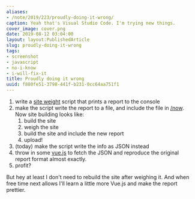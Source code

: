 ```yaml
---
aliases:
- /note/2019/223/proudly-doing-it-wrong/
caption: Yeah that's Visual Studio Code. I'm trying new things.
cover_image: cover.png
date: 2019-08-12 03:04:00
layout: layout:PublishedArticle
slug: proudly-doing-it-wrong
tags:
- screenshot
- javascript
- no-i-know
- i-will-fix-it
title: Proudly doing it wrong
uuid: f880fe51-3798-441f-b231-0cc64aa751f1
---
```


1. write a [site weight][] script that prints a report to the console
2. make the script write the report to a file, and include the file in [/now][]. Now site building looks like:
    1. build the site
    2. weigh the site
    3. build the site and include the new report
    4. upload!
3. (today) make the script write the info as JSON instead
4. throw in some [vue.js][] to fetch the JSON and reproduce the original report format almost exactly.
5. profit?

But hey at least I don't need to rebuild the site after weighing it. And when free time next allows I'll learn
a little more Vue.js and make the report prettier.

[site weight]: /post/2019/06/weighing-files-with-python/
[/now]: /now
[vue.js]: https://vuejs.org/
